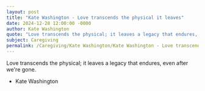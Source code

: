 ```yaml
---
layout: post
title: "Kate Washington - Love transcends the physical it leaves"
date: 2024-12-28 12:00:00 -0000
author: Kate Washington
quote: "Love transcends the physical; it leaves a legacy that endures, even after we're gone."
subject: Caregiving
permalink: /Caregiving/Kate Washington/Kate Washington - Love transcends the physical it leaves
---
```


Love transcends the physical; it leaves a legacy that endures, even after we're gone.

- Kate Washington
